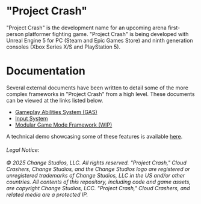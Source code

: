 # "Project Crash"
"Project Crash" is the development name for an upcoming arena first-person platformer fighting game. "Project Crash" is being developed with Unreal Engine 5 for PC (Steam and Epic Games Store) and ninth generation consoles (Xbox Series X/S and PlayStation 5).

# Documentation
Several external documents have been written to detail some of the more complex frameworks in "Project Crash" from a high level. These documents can be viewed at the links listed below.

* [Gameplay Abilities System (GAS)](https://docs.google.com/document/d/1BSkc9kgwZd3VlKbZSo5VpNGknWj3YKsn9xwcWroMYqA/edit?usp=sharing)
* [Input System](https://docs.google.com/document/d/1FKrdgqlygmAeED8yWPM5JkIU46k4OLQpI_tIjP9rxyo/edit?usp=sharing)
* [Modular Game Mode Framework (WIP)](https://docs.google.com/document/d/1Eq1ebPx65DhRCjIHeh0O1kCMEx1oCepu6Uy32sMJgCI/edit?usp=sharing)

A technical demo showcasing some of these features is available [here](https://www.youtube.com/watch?v=xAyVppaLtnQ).

<h6>Legal Notice:
<br></br>
© 2025 Change Studios, LLC. All rights reserved. "Project Crash," Cloud Crashers, Change Studios, and the Change Studios logo are registered or unregistered trademarks of Change Studios, LLC in the US and/or other countries. All contents of this repository, including code and game assets, are copyright Change Studios, LCC. "Project Crash," Cloud Crashers, and related media are a protected IP.</h6>
